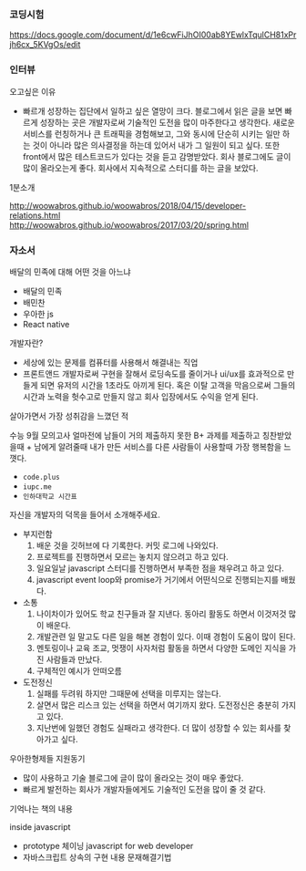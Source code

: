 ### 코딩시험

https://docs.google.com/document/d/1e6cwFiJhOI00ab8YEwlxTqulCH81xPrjh6cx_5KVgOs/edit


### 인터뷰

오고싶은 이유

- 빠르개 성장하는 집단에서 일하고 싶은 열망이 크다. 블로그에서 읽은 글을 보면 빠르게 성장하는 곳은 개발자로써 기술적인 도전을 많이 마주한다고 생각한다. 새로운 서비스를 런칭하거나 큰 트래픽을 경험해보고, 그와 동시에 단순히 시키는 일만 하는 것이 아니라 많은 의사결정을 하는데 있어서 내가 그 일원이 되고 싶다. 또한 front에서 많은 테스트코드가 있다는 것을 듣고 감명받았다. 회사 블로그에도 글이 많이 올라오는게 좋다. 회사에서 지속적으로 스터디를 하는 글을 보았다.

1분소개

http://woowabros.github.io/woowabros/2018/04/15/developer-relations.html
http://woowabros.github.io/woowabros/2017/03/20/spring.html

### 자소서

배달의 민족에 대해 어떤 것을 아느냐 
- 배달의 민족
- 배민찬
- 우아한 js
- React native

개발자란? 
- 세상에 있는 문제를 컴퓨터를 사용해서 해결내는 직업
- 프론트앤드 개발자로써 구현을 잘해서 로딩속도를 줄이거나 ui/ux를 효과적으로 만들게 되면 유저의 시간을 1초라도 아끼게 된다. 혹은 이탈 고객을 막음으로써 그들의 시간과 노력을 헛수고로 만들지 않고 회사 입장에서도 수익을 얻게 된다.

살아가면서 가장 성취감을 느꼈던 적 

수능 9월 모의고사
얼마전에 남들이 거의 제출하지 못한 B+ 과제를 제출하고 칭찬받았을때 + 남에게 알려줄때
내가 만든 서비스를 다른 사람들이 사용할때 가장 행복함을 느꼇다.
- `code.plus`
- `iupc.me`
- `인하대학교 시간표`

자신을 개발자의 덕목을 들어서 소개해주세요.
- 부지런함
  1. 배운 것을 깃허브에 다 기록한다. 커밋 로그에 나와있다.
  2. 프로젝트를 진행하면서 모르는 놓치지 않으려고 하고 있다.
  3. 일요일날 javascript 스터디를 진행하면서 부족한 점을 채우려고 하고 있다.
  4. javascript event loop와 promise가 거기에서 어떤식으로 진행되는지를 배웠다.
- 소통
  1. 나이차이가 있어도 학교 친구들과 잘 지낸다. 동아리 활동도 하면서 이것저것 많이 배운다.
  2. 개발관련 일 말고도 다른 일을 해본 경험이 있다. 이때 경험이 도움이 많이 된다.
  3. 멘토링이나 교육 조교, 멋쟁이 사자처럼 활동을 하면서 다양한 도메인 지식을 가진 사람들과 만났다.
  4. 구체적인 예시가 안떠오름
- 도전정신
  1. 실패를 두려워 하지만 그때문에 선택을 미루지는 않는다.
  2. 살면서 많은 리스크 있는 선택을 하면서 여기까지 왔다. 도전정신은 충분히 가지고 있다.
  3. 지난번에 일했던 경험도 실패라고 생각한다. 더 많이 성장할 수 있는 회사를 찾아가고 싶다.


우아한형제들 지원동기
- 많이 사용하고 기술 블로그에 글이 많이 올라오는 것이 매우 좋았다.
- 빠르게 발전하는 회사가 개발자들에게도 기술적인 도전을 많이 줄 것 같다.

기억나는 책의 내용

inside javascript
- prototype 체이닝
javascript for web developer
- 자바스크립트 상속의 구현 내용
문재해결기법